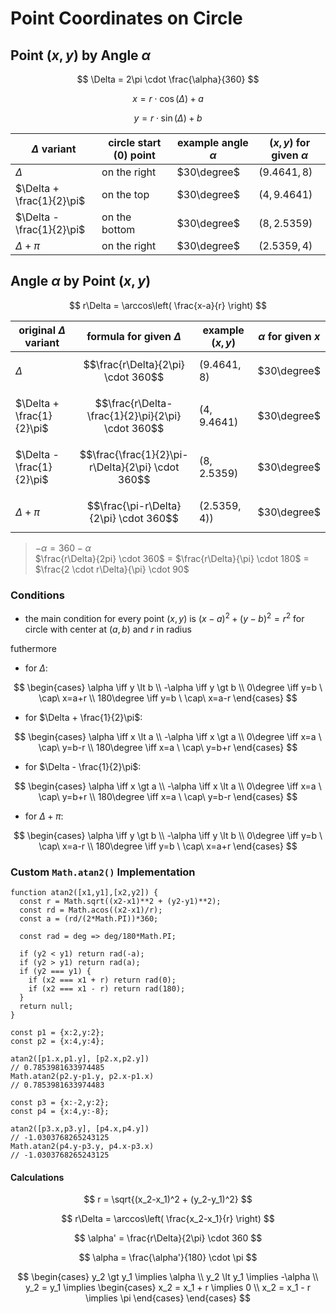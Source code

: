 # Point Coordinates on Circle

## Point $(x,y)$ by Angle $\alpha$

$$
\Delta = 2\pi \cdot \frac{\alpha}{360}
$$

$$
x = r \cdot \cos(\Delta) + a
$$

$$
y = r \cdot \sin(\Delta) + b
$$

| $\Delta$ variant | circle start (0) point | example angle $\alpha$ | $(x,y)$ for given $\alpha$ |
|--|--|--|--|
| $\Delta$ | on the right | $30\degree$ | $(9.4641, 8)$ |
| $\Delta + \frac{1}{2}\pi$ | on the top | $30\degree$ | $(4, 9.4641)$ |
| $\Delta - \frac{1}{2}\pi$ | on the bottom | $30\degree$ | $(8, 2.5359)$ |
| $\Delta + \pi$ | on the right | $30\degree$ | $(2.5359, 4)$ |

## Angle $\alpha$ by Point $(x,y)$

$$
r\Delta = \arccos\left( \frac{x-a}{r} \right)
$$

| original $\Delta$ variant | formula for given $\Delta$ | example $(x,y)$ | $\alpha$ for given $x$ |
|--|--|--|--|
| $\Delta$ | $$\frac{r\Delta}{2\pi} \cdot 360$$ | $(9.4641,8)$ | $30\degree$ |
| $\Delta + \frac{1}{2}\pi$ | $$\frac{r\Delta-\frac{1}{2}\pi}{2\pi} \cdot 360$$ | $(4, 9.4641)$ | $30\degree$ |
| $\Delta - \frac{1}{2}\pi$ | $$\frac{\frac{1}{2}\pi-r\Delta}{2\pi} \cdot 360$$ | $(8, 2.5359)$ | $30\degree$ |
| $\Delta + \pi$ | $$\frac{\pi-r\Delta}{2\pi} \cdot 360$$ | $(2.5359, 4))$ | $30\degree$ |

> $-\alpha = 360-\alpha$  
> $\frac{r\Delta}{2pi} \cdot 360$ = $\frac{r\Delta}{\pi} \cdot 180$ = $\frac{2 \cdot r\Delta}{\pi} \cdot 90$

### Conditions

* the main condition for every point $(x,y)$ is $(x-a)^2 + (y-b)^2 = r^2$ for circle with center at $(a,b)$ and $r$ in radius

futhermore

- for $\Delta$:

$$
\begin{cases}
\alpha \iff y \lt b
\\
-\alpha \iff y \gt b
\\
0\degree \iff y=b \ \cap\ x=a+r
\\
180\degree \iff y=b \ \cap\ x=a-r
\end{cases}
$$

- for $\Delta + \frac{1}{2}\pi$:
  
$$
\begin{cases}
\alpha \iff x \lt a
\\
-\alpha \iff x \gt a
\\
0\degree \iff x=a \ \cap\ y=b-r
\\
180\degree \iff x=a \ \cap\ y=b+r
\end{cases}
$$

- for $\Delta - \frac{1}{2}\pi$:

$$
\begin{cases}
\alpha \iff x \gt a
\\
-\alpha \iff x \lt a
\\
0\degree \iff x=a \ \cap\ y=b+r
\\
180\degree \iff x=a \ \cap\ y=b-r
\end{cases}
$$

- for $\Delta + \pi$:

$$
\begin{cases}
\alpha \iff y \gt b
\\
-\alpha \iff y \lt b
\\
0\degree \iff y=b \ \cap\ x=a-r
\\
180\degree \iff y=b \ \cap\ x=a+r
\end{cases}
$$

### Custom `Math.atan2()` Implementation

```
function atan2([x1,y1],[x2,y2]) {
  const r = Math.sqrt((x2-x1)**2 + (y2-y1)**2);
  const rd = Math.acos((x2-x1)/r);
  const a = (rd/(2*Math.PI))*360;

  const rad = deg => deg/180*Math.PI;

  if (y2 < y1) return rad(-a);
  if (y2 > y1) return rad(a);
  if (y2 === y1) {
    if (x2 === x1 + r) return rad(0);
    if (x2 === x1 - r) return rad(180);
  }
  return null;
}
```

```
const p1 = {x:2,y:2};
const p2 = {x:4,y:4};

atan2([p1.x,p1.y], [p2.x,p2.y])
// 0.7853981633974485
Math.atan2(p2.y-p1.y, p2.x-p1.x)
// 0.7853981633974483

const p3 = {x:-2,y:2};
const p4 = {x:4,y:-8};

atan2([p3.x,p3.y], [p4.x,p4.y])
// -1.0303768265243125
Math.atan2(p4.y-p3.y, p4.x-p3.x)
// -1.0303768265243125
```

#### Calculations

$$
r = \sqrt{(x_2-x_1)^2 + (y_2-y_1)^2}
$$

$$
r\Delta = \arccos\left( \frac{x_2-x_1}{r} \right)
$$

$$
\alpha' = \frac{r\Delta}{2\pi} \cdot 360
$$

$$
\alpha = \frac{\alpha'}{180} \cdot \pi
$$

$$
\begin{cases}
y_2 \gt y_1 \implies \alpha
\\
y_2 \lt y_1 \implies -\alpha
\\
y_2 = y_1 \implies
\begin{cases}
x_2 = x_1 + r \implies 0
\\
x_2 = x_1 - r \implies \pi
\end{cases}
\end{cases}
$$
